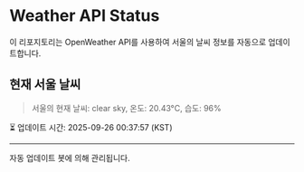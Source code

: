 
# Weather API Status

이 리포지토리는 OpenWeather API를 사용하여 서울의 날씨 정보를 자동으로 업데이트합니다.

## 현재 서울 날씨
> 서울의 현재 날씨: clear sky, 온도: 20.43°C, 습도: 96%

⏳ 업데이트 시간: 2025-09-26 00:37:57 (KST)

---
자동 업데이트 봇에 의해 관리됩니다.
